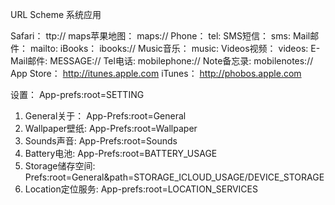 URL Scheme 系统应用

Safari：   		ttp://
maps苹果地图：   	maps://
Phone：    		tel:
SMS短信：   		sms:
Mail邮件：    	mailto:
iBooks：    		ibooks://
Music音乐：  	music:
Videos视频：    	videos:
E-Mail邮件: 		MESSAGE://
Tel电话: 		mobilephone://
Note备忘录: 		mobilenotes://
App Store： 		http://itunes.apple.com
iTunes：    		http://phobos.apple.com

设置：				App-prefs:root=SETTING

1. General关于： 	App-Prefs:root=General
2. Wallpaper壁纸: 	App-Prefs:root=Wallpaper
3. Sounds声音: 		App-Prefs:root=Sounds
4. Battery电池: 		App-Prefs:root=BATTERY_USAGE
5. Storage储存空间: 	Prefs:root=General&path=STORAGE_ICLOUD_USAGE/DEVICE_STORAGE
6. Location定位服务: 	App-prefs:root=LOCATION_SERVICES
